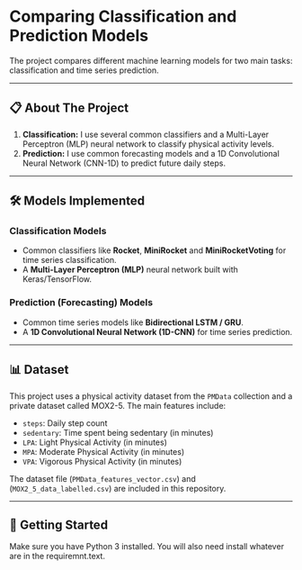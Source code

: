 # Comparing Classification and Prediction Models

The project compares different machine learning models for two main tasks: classification and time series prediction.

---

## 📋 About The Project

1.  **Classification:** I use several common classifiers and a Multi-Layer Perceptron (MLP) neural network to classify physical activity levels.
2.  **Prediction:** I use common forecasting models and a 1D Convolutional Neural Network (CNN-1D) to predict future daily steps.

---

## 🛠️ Models Implemented

### Classification Models
* Common classifiers like **Rocket**, **MiniRocket** and **MiniRocketVoting** for time series classification.
* A **Multi-Layer Perceptron (MLP)** neural network built with Keras/TensorFlow.

### Prediction (Forecasting) Models
* Common time series models like **Bidirectional LSTM / GRU**.
* A **1D Convolutional Neural Network (1D-CNN)** for time series prediction.

---

## 📊 Dataset

This project uses a physical activity dataset from the `PMData` collection and a private dataset called MOX2-5. The main features include:
* `steps`: Daily step count
* `sedentary`: Time spent being sedentary (in minutes)
* `LPA`: Light Physical Activity (in minutes)
* `MPA`: Moderate Physical Activity (in minutes)
* `VPA`: Vigorous Physical Activity (in minutes)

The dataset file (`PMData_features_vector.csv`) and (`MOX2_5_data_labelled.csv`) are included in this repository.

---

## 🚀 Getting Started

Make sure you have Python 3 installed. You will also need install whatever are in the requiremnt.text.
